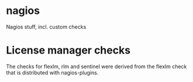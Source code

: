 nagios
======

Nagios stuff, incl. custom checks


License manager checks
======================
The checks for flexlm, rlm and sentinel were derived from the flexlm check 
that is distributed with nagios-plugins. 




